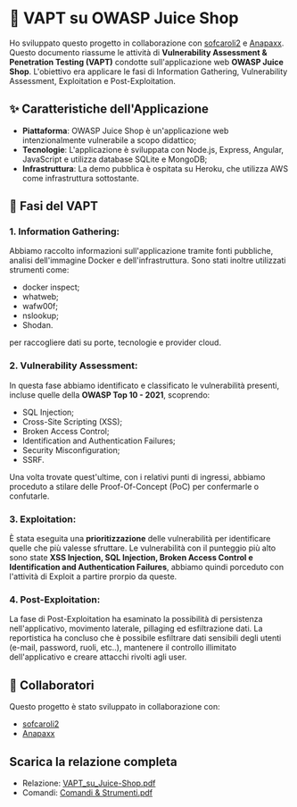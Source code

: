 # 🔏 VAPT su OWASP Juice Shop
Ho sviluppato questo progetto in collaborazione con [sofcaroli2](https://github.com/sofcaroli2) e [Anapaxx](https://github.com/Anapaxx).
Questo documento riassume le attività di **Vulnerability Assessment & Penetration Testing (VAPT)** condotte sull'applicazione web **OWASP Juice Shop**. 
L'obiettivo era applicare le fasi di Information Gathering, Vulnerability Assessment, Exploitation e Post-Exploitation.

## ✨ Caratteristiche dell'Applicazione
- **Piattaforma**: OWASP Juice Shop è un'applicazione web intenzionalmente vulnerabile a scopo didattico;
- **Tecnologie**: L'applicazione è sviluppata con Node.js, Express, Angular, JavaScript e utilizza database SQLite e MongoDB;
- **Infrastruttura**: La demo pubblica è ospitata su Heroku, che utilizza AWS come infrastruttura sottostante.

## 🔢 Fasi del VAPT
### 1. Information Gathering: 
Abbiamo raccolto informazioni sull'applicazione tramite fonti pubbliche, analisi dell'immagine Docker e dell'infrastruttura.
Sono stati inoltre utilizzati strumenti come:
- docker inspect;
- whatweb;
- wafw00f;
- nslookup;
- Shodan.
  
per raccogliere dati su porte, tecnologie e provider cloud. 

### 2. Vulnerability Assessment: 
In questa fase abbiamo identificato e classificato le vulnerabilità presenti, incluse quelle della **OWASP Top 10 - 2021**, scoprendo: 
- SQL Injection;
- Cross-Site Scripting (XSS);
- Broken Access Control;
- Identification and Authentication Failures;
- Security Misconfiguration;
- SSRF.
  
Una volta trovate quest'ultime, con i relativi punti di ingressi, abbiamo proceduto a stilare delle Proof-Of-Concept (PoC) per confermarle o confutarle.

### 3. Exploitation: 
È stata eseguita una **prioritizzazione** delle vulnerabilità per identificare quelle che più valesse sfruttare.
Le vulnerabilità con il punteggio più alto sono state **XSS Injection, SQL Injection, Broken Access Control e Identification and Authentication Failures**, 
abbiamo quindi porceduto con l'attività di Exploit a partire prorpio da queste.

### 4. Post-Exploitation: 
La fase di Post-Exploitation ha esaminato la possibilità di persistenza nell'applicativo, movimento laterale, pillaging ed esfiltrazione dati.
La reportistica ha concluso che è possibile esfiltrare dati sensibili degli utenti (e-mail, password, ruoli, etc..), mantenere il controllo illimitato dell'applicativo e creare attacchi rivolti agli user. 

## 👥 Collaboratori

Questo progetto è stato sviluppato in collaborazione con:
* [sofcaroli2](https://github.com/sofcaroli2)
* [Anapaxx](https://github.com/Anapaxx)

## Scarica la relazione completa
- Relazione: [VAPT_su_Juice-Shop.pdf](https://github.com/GbriRci/TopTrails/blob/main/TopTrails_relazione.pdf)
- Comandi: [Comandi & Strumenti.pdf](https://github.com/GbriRci/VAPT_on_Juice_Shop/blob/main/Comandi%20%26%20Strumenti.pdf)
